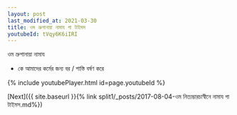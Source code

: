 ```yaml
---
layout: post
last_modified_at: 2021-03-30
title: ওম ভ্রুশানায়া নামায গা টাইমস
youtubeId: tVqy6K6iIRI
---
```

 
 
 ওম ভ্রুশানায়া নামায  
 
 -  কে আমাদের কর্মের জন্য বর / শাস্তি বর্ষণ করে 
 
  
 
  
 
 
 
 
 
 


{% include youtubePlayer.html id=page.youtubeId %}
 
[Next]({{ site.baseurl }}{% link  split1/_posts/2017-08-04-ওম নিত্যম্ভারচাস্বীনে নামায গা টাইমস.md%})
 
